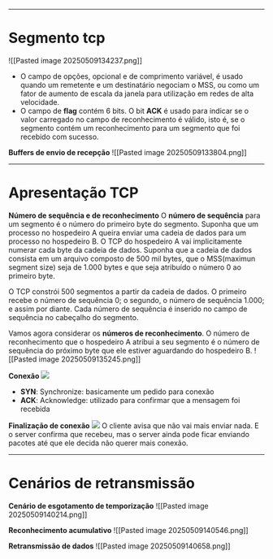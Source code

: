 

---
# Segmento tcp
![[Pasted image 20250509134237.png]]

- O campo de opções, opcional e de comprimento variável, é usado quando um remetente e um destinatário negociam o MSS, ou como um fator de aumento de escala da janela para utilização em redes de alta velocidade. 
- O campo de **flag** contém 6 bits. O bit **ACK** é usado para indicar se o valor carregado no campo de reconhecimento é válido, isto é, se o segmento contém um reconhecimento para um segmento que foi recebido com sucesso. 

**Buffers de envio de recepção**
![[Pasted image 20250509133804.png]]

---
# Apresentação TCP

**Número de sequência e de reconhecimento**
O **número de sequência** para um segmento é o número do primeiro byte do segmento. Suponha que um processo no hospedeiro A queira enviar uma cadeia de dados para um processo no hospedeiro B. O TCP do hospedeiro A vai implicitamente numerar cada byte da cadeia de dados. Suponha que a cadeia de dados consista em um arquivo composto de 500 mil bytes, que o MSS(maximun segment size) seja de 1.000 bytes e que seja atribuído o número 0 ao primeiro byte.

O TCP constrói 500 segmentos a partir da cadeia de dados. O primeiro recebe o número de sequência 0; o segundo, o número de sequência 1.000; e assim por diante. Cada número de sequência é inserido no campo de sequência no cabeçalho do segmento. 

Vamos agora considerar os **números de reconhecimento**. O número de reconhecimento que o hospedeiro A atribui a seu segmento é o número de sequência do próximo byte que ele estiver aguardando do hospedeiro B.
![[Pasted image 20250509135245.png]]

**Conexão**
![](https://lh7-rt.googleusercontent.com/docsz/AD_4nXcgpiDavS7LfwXV22ihWijvZYhrty_8AA8D21QLJ2QHzwtTIgY-Lq6BNCHsH5j2elmZWCQxrWjsIALs5-z2Yg_ZKl7XZHVCvteH6WMcqGSiXIyKpPx9lZlmNENNBp-jnqqSI5nN?key=HrOhHC0_-ked6RNCpQ0o3PZn)
- **SYN**: Synchronize: basicamente um pedido para conexão
- **ACK**: Acknowledge: utilizado para confirmar que a mensagem foi recebida

**Finalização de conexão**
![](https://lh7-rt.googleusercontent.com/docsz/AD_4nXfwbd7HwmpbmP9PEwLkcUElrWyP_aTmex_rQ7sATRmDbv98rJbmcw9fBbwYqCTnyOv55iUgdcs9rX6dUkpnPBv7055BKlupdyiF3yOg71HMI9LISZWXl9XzTMf2vLgBeAhqROittA?key=HrOhHC0_-ked6RNCpQ0o3PZn)
O cliente avisa que não vai mais enviar nada. E o server confirma que recebeu, mas o server ainda pode ficar enviando pacotes até que ele decida não querer mais conexão.

---

# Cenários de retransmissão

**Cenário de esgotamento de temporização**
![[Pasted image 20250509140214.png]]

**Reconhecimento acumulativo**
![[Pasted image 20250509140546.png]]

**Retransmissão de dados**
![[Pasted image 20250509140658.png]]
